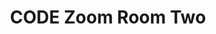 ---
title: CODE Zoom Room Two
redirect_to: https://ateneo-edu.zoom.us/j/94006939173?pwd=enIyVGFlbzVka001aTMvMUZMbnpadz09
redirect_from: 
  - /ZoomTwo
  - /zoomtwo
  - /z2
---